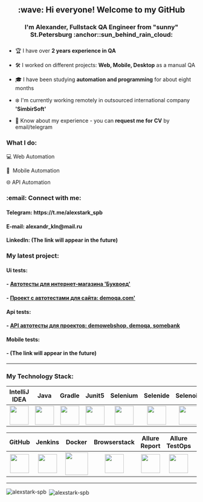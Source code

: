 <h2 align="center">:wave: Hi everyone! Welcome to my GitHub</h2>
<h3 align="center">I'm Alexander, Fullstack QA Engineer from "sunny" St.Petersburg :anchor::sun_behind_rain_cloud:</h3>
<h3 align="center"></h3>

- :trophy: I have over **2 years experience in QA**

- :hammer_and_wrench: I worked on different projects: **Web, Mobile, Desktop** as a manual QA

- :mortar_board: I have been studying **automation and programming** for about eight months

- :snowflake: I'm currently working remotely in outsourced international company **'SimbirSoft'** 

- 📄 Know about my experience - you can **request me for CV** by email/telegram

<h3 align="left">What I do: </h3>

💻&nbsp;Web Automation

📱&nbsp;&nbsp;Mobile Automation 

🌐&nbsp;API Automation

<h3 align="left">:email:	Connect with me: </h3>
<h4 align="left">Telegram: https://t.me/alexstark_spb </h4>
<h4 align="left">E-mail: alexandr_kln@mail.ru </h4>
<h4 align="left">LinkedIn: (The link will appear in the future) </h4>



### My latest project:
#### Ui tests:
#### - [Автотесты для интернет-магазина 'Буквоед'](https://github.com/alexstark-spb/bookvoed-tests/)
#### - [Проект с автотестами для сайта: demoqa.com'](https://github.com/alexstark-spb/demoqa-withAllureAndJenkins-tests)
#### Api tests:
#### - [API автотесты для проектов: demowebshop, demoqa, somebank](https://github.com/alexstark-spb/demoWebShopAPI-tests)
#### Mobile tests:
#### - (The link will appear in the future)


___
<h3 align="left">My Technology Stack:</h3>

| IntelliJ IDEA | Java | Gradle | Junit5 | Selenium | Selenide | Selenoid | Rest-Assured | Appium |
|:------:|:----:|:----:|:------:|:------:|:------:|:------:|:------:|:------:|
| <img src="https://starchenkov.pro/qa-guru/img/skills/Intelij_IDEA.svg" width="50" height="50"> | <img src="https://starchenkov.pro/qa-guru/img/skills/Java.svg" width="50" height="50"> | <img src="https://starchenkov.pro/qa-guru/img/skills/Gradle.svg" width="50" height="50"> | <img src="https://starchenkov.pro/qa-guru/img/skills/JUnit5.svg" width="50" height="50"> | <img src="https://starchenkov.pro/qa-guru/img/skills/Selenium.svg" width="50" height="50"> | <img src="https://starchenkov.pro/qa-guru/img/skills/Selenide.svg" width="50" height="50"> | <img src="https://starchenkov.pro/qa-guru/img/skills/Selenoid.svg" width="50" height="50"> | <img src="https://starchenkov.pro/qa-guru/img/skills/Rest-Assured.svg" width="50" height="50"> | <img src="https://starchenkov.pro/qa-guru/img/skills/Appium.svg" width="50" height="50"> |

| GitHub | Jenkins | Docker | Browserstack | Allure Report | Allure TestOps | Slack | Telegram | Jira |
|:------:|:----:|:----:|:------:|:------:|:--------:|:------:|:------:|:------:|
| <img src="https://starchenkov.pro/qa-guru/img/skills/Github.svg" width="50" height="50"> | <img src="https://starchenkov.pro/qa-guru/img/skills/Jenkins.svg" width="50" height="50"> | <img src="https://starchenkov.pro/qa-guru/img/skills/Docker.svg" width="60" height="60"> | <img src="https://starchenkov.pro/qa-guru/img/skills/Browserstack.svg" width="50" height="50"> | <img src="https://starchenkov.pro/qa-guru/img/skills/Allure_Report.svg" width="50" height="50"> | <img src="https://starchenkov.pro/qa-guru/img/skills/Allure_EE.svg" width="50" height="50"> | <img src="https://starchenkov.pro/qa-guru/img/skills/Slack.svg" width="50" height="50"> | <img src="https://starchenkov.pro/qa-guru/img/skills/Telegram.svg" width="50" height="50"> | <img src="https://starchenkov.pro/qa-guru/img/skills/Jira.svg" width="50" height="50"> |

___

<p><img align="left" src="https://github-readme-stats.vercel.app/api/top-langs?username=alexstark-spb&theme=great-gatsby&show_icons=true&locale=en&layout=normal" alt="alexstark-spb" /></p>

<p>&nbsp;<img align="center" src="https://github-readme-stats.vercel.app/api?username=alexstark-spb&theme=great-gatsby&show_icons=true&locale=en" alt="alexstark-spb" /></p>
